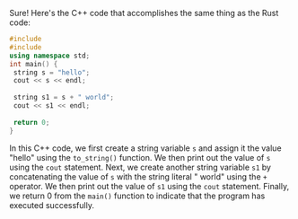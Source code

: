 Sure! Here's the C++ code that accomplishes the same thing as the Rust code:
```cpp
#include 
#include 
using namespace std;
int main() {
 string s = "hello";
 cout << s << endl;
 
 string s1 = s + " world";
 cout << s1 << endl;
 
 return 0;
}
```
In this C++ code, we first create a string variable `s` and assign it the value "hello" using the `to_string()` function. We then print out the value of `s` using the `cout` statement.
Next, we create another string variable `s1` by concatenating the value of `s` with the string literal " world" using the `+` operator. We then print out the value of `s1` using the `cout` statement.
Finally, we return 0 from the `main()` function to indicate that the program has executed successfully.

